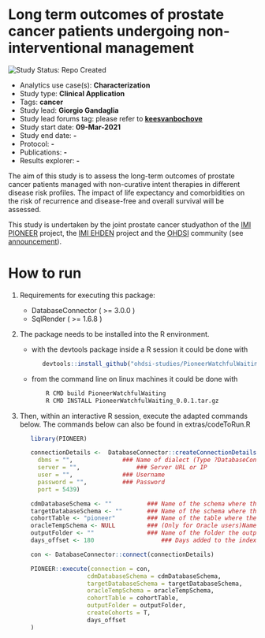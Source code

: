 Long term outcomes of prostate cancer patients undergoing non-interventional management
=============

<img src="https://img.shields.io/badge/Study%20Status-Repo%20Created-lightgray.svg" alt="Study Status: Repo Created">

- Analytics use case(s): **Characterization**
- Study type: **Clinical Application**
- Tags: **cancer**
- Study lead: **Giorgio Gandaglia**
- Study lead forums tag: please refer to **[keesvanbochove](https://forums.ohdsi.org/u/keesvanbochove)**
- Study start date: **09-Mar-2021**
- Study end date: **-**
- Protocol: **-**
- Publications: **-**
- Results explorer: **-**

The aim of this study is to assess the long-term outcomes of prostate cancer patients managed with non-curative intent therapies in different disease risk profiles. The impact of life expectancy and comorbidities on the risk of recurrence and disease-free and overall survival will be assessed. 

This study is undertaken by the joint prostate cancer studyathon of the [IMI PIONEER](https://prostate-pioneer.eu) project, the [IMI EHDEN](https://www.ehden.eu) project and the [OHDSI](https://www.ohdsi.org/) community (see [announcement](https://prostate-pioneer.eu/uncovering-the-natural-history-of-prostate-cancer-in-data-from-millions-of-patient-across-the-globe)).


How to run
===========

1. Requirements for executing this package:
   - DatabaseConnector ( >= 3.0.0 )
   - SqlRender ( >= 1.6.8 )
 

2. The package needs to be installed into the R environment.

   - with the devtools package inside a R session it could be done with
      ```r
         devtools::install_github("ohdsi-studies/PioneerWatchfulWaiting")
      ```
   - from the command line on linux machines it could be done with
      ```bash
          R CMD build PioneerWatchfulWaiting
          R CMD INSTALL PioneerWatchfulWaiting_0.0.1.tar.gz
      ```

3. Then, within an interactive R session, execute the adapted commands below. The commands below can also be found in extras/codeToRun.R

   ```r
      library(PIONEER)

      connectionDetails <-  DatabaseConnector::createConnectionDetails(
        dbms = "",				### Name of dialect (Type ?DatabaseConnector::createConnectionDetails to see how your dialect should be written)
        server = "",				### Server URL or IP
        user = "",				### Username
        password = "",			### Password
        port = 5439)

      cdmDatabaseSchema <- ""          ### Name of the schema where the CDM data are located
      targetDatabaseSchema <- ""       ### Name of the schema where the results of the package will be saved
      cohortTable <- "pioneer"         ### Name of the table where the cohort data will be saved
      oracleTempSchema <- NULL         ### (Only for Oracle users)Name of temp schema
      outputFolder <- ""               ### Name of the folder the output will be saved (it should named after the database)
      days_offset <- 180				   ### Days added to the index event start date

      con <- DatabaseConnector::connect(connectionDetails)

      PIONEER::execute(connection = con,
                      cdmDatabaseSchema = cdmDatabaseSchema,
                      targetDatabaseSchema = targetDatabaseSchema,
                      oracleTempSchema = oracleTempSchema,
                      cohortTable = cohortTable,
                      outputFolder = outputFolder,
                      createCohorts = T,
                      days_offset
      )
   ```
